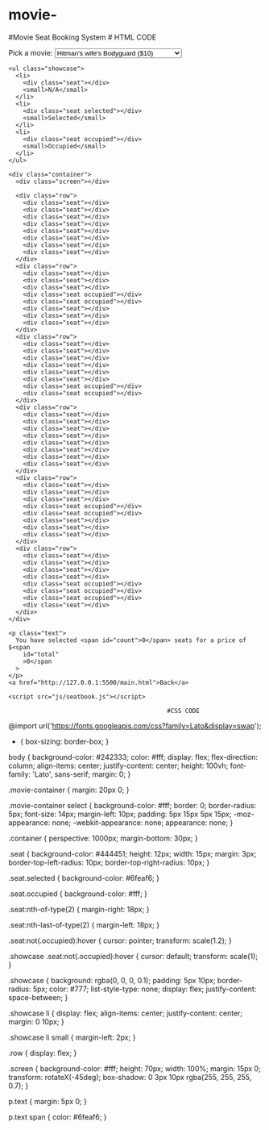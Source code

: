 # movie-
#Movie Seat Booking System
                    # HTML CODE
<!DOCTYPE html>
<html lang="en">
  <head>
    <meta charset="UTF-8" />
    <meta name="viewport" content="width=device-width, initial-scale=1.0" />
    <meta http-equiv="X-UA-Compatible" content="ie=edge" />
    <link rel="stylesheet" href="css/seatbook.css" />
    <title>Movie Seat Booking</title>
    <link rel="shortcut icon" href="img/chair.jpg" type="image/x-jpg">
  </head>
  <body>
    <div class="movie-container">
      <label>Pick a movie:</label>
      <select id="movie">
        <option value="10">Hitman's wife's Bodyguard ($10)</option>
        <option value="12">Spider-Man: No Way Home ($12)</option>
        <option value="8">Jungle Cruise ($8)</option>
        <option value="9">Loki ($9)</option>
        <option value="7">Squid Game ($15)</option>
        <option value="9">The Falcon and the Winter Soldier ($7)</option>
        <option value="9">Hawkeye ($7)</option>
        <option value="9">Agents of S.H.I.E.L.D. ($8)</option>
        <option value="9">Flash Armageddon ($7)</option>
      </select>
    </div>

    <ul class="showcase">
      <li>
        <div class="seat"></div>
        <small>N/A</small>
      </li>
      <li>
        <div class="seat selected"></div>
        <small>Selected</small>
      </li>
      <li>
        <div class="seat occupied"></div>
        <small>Occupied</small>
      </li>
    </ul>

    <div class="container">
      <div class="screen"></div>

      <div class="row">
        <div class="seat"></div>
        <div class="seat"></div>
        <div class="seat"></div>
        <div class="seat"></div>
        <div class="seat"></div>
        <div class="seat"></div>
        <div class="seat"></div>
        <div class="seat"></div>
      </div>
      <div class="row">
        <div class="seat"></div>
        <div class="seat"></div>
        <div class="seat"></div>
        <div class="seat occupied"></div>
        <div class="seat occupied"></div>
        <div class="seat"></div>
        <div class="seat"></div>
        <div class="seat"></div>
      </div>
      <div class="row">
        <div class="seat"></div>
        <div class="seat"></div>
        <div class="seat"></div>
        <div class="seat"></div>
        <div class="seat"></div>
        <div class="seat"></div>
        <div class="seat occupied"></div>
        <div class="seat occupied"></div>
      </div>
      <div class="row">
        <div class="seat"></div>
        <div class="seat"></div>
        <div class="seat"></div>
        <div class="seat"></div>
        <div class="seat"></div>
        <div class="seat"></div>
        <div class="seat"></div>
        <div class="seat"></div>
      </div>
      <div class="row">
        <div class="seat"></div>
        <div class="seat"></div>
        <div class="seat"></div>
        <div class="seat occupied"></div>
        <div class="seat occupied"></div>
        <div class="seat"></div>
        <div class="seat"></div>
        <div class="seat"></div>
      </div>
      <div class="row">
        <div class="seat"></div>
        <div class="seat"></div>
        <div class="seat"></div>
        <div class="seat"></div>
        <div class="seat occupied"></div>
        <div class="seat occupied"></div>
        <div class="seat occupied"></div>
        <div class="seat"></div>
      </div>
    </div>

    <p class="text">
      You have selected <span id="count">0</span> seats for a price of $<span
        id="total"
        >0</span
      >
    </p>
    <a href="http://127.0.0.1:5500/main.html">Back</a>

    <script src="js/seatbook.js"></script>
  </body>
</html>





                                                
                                                #CSS CODE
@import url('https://fonts.googleapis.com/css?family=Lato&display=swap');

* {
  box-sizing: border-box;
}

body {
  background-color: #242333;
  color: #fff;
  display: flex;
  flex-direction: column;
  align-items: center;
  justify-content: center;
  height: 100vh;
  font-family: 'Lato', sans-serif;
  margin: 0;
}

.movie-container {
  margin: 20px 0;
}

.movie-container select {
  background-color: #fff;
  border: 0;
  border-radius: 5px;
  font-size: 14px;
  margin-left: 10px;
  padding: 5px 15px 5px 15px;
  -moz-appearance: none;
  -webkit-appearance: none;
  appearance: none;
}

.container {
  perspective: 1000px;
  margin-bottom: 30px;
}

.seat {
  background-color: #444451;
  height: 12px;
  width: 15px;
  margin: 3px;
  border-top-left-radius: 10px;
  border-top-right-radius: 10px;
}

.seat.selected {
  background-color: #6feaf6;
}

.seat.occupied {
  background-color: #fff;
}

.seat:nth-of-type(2) {
  margin-right: 18px;
}

.seat:nth-last-of-type(2) {
  margin-left: 18px;
}

.seat:not(.occupied):hover {
  cursor: pointer;
  transform: scale(1.2);
}

.showcase .seat:not(.occupied):hover {
  cursor: default;
  transform: scale(1);
}

.showcase {
  background: rgba(0, 0, 0, 0.1);
  padding: 5px 10px;
  border-radius: 5px;
  color: #777;
  list-style-type: none;
  display: flex;
  justify-content: space-between;
}

.showcase li {
  display: flex;
  align-items: center;
  justify-content: center;
  margin: 0 10px;
}

.showcase li small {
  margin-left: 2px;
}

.row {
  display: flex;
}

.screen {
  background-color: #fff;
  height: 70px;
  width: 100%;
  margin: 15px 0;
  transform: rotateX(-45deg);
  box-shadow: 0 3px 10px rgba(255, 255, 255, 0.7);
}

p.text {
  margin: 5px 0;
}

p.text span {
  color: #6feaf6;
}
